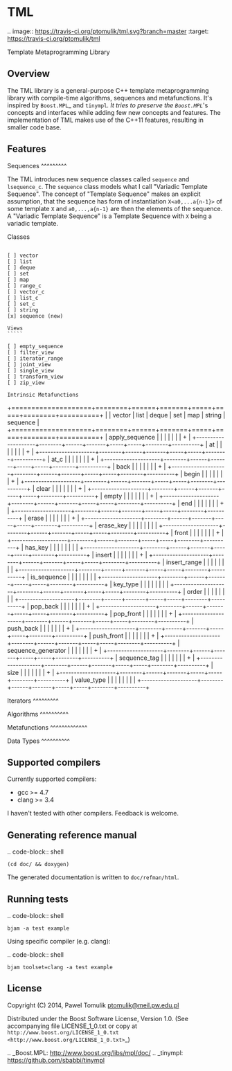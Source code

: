 TML
===

.. image:: https://travis-ci.org/ptomulik/tml.svg?branch=master
          :target: https://travis-ci.org/ptomulik/tml

Template Metaprogramming Library

Overview
--------

The TML library is a general-purpose C++ template metaprogramming library with
compile-time algorithms, sequences and metafunctions. It's inspired by
`Boost.MPL`_ and `tinympl`_. It tries to preserve the `Boost.MPL`_'s concepts
and interfaces while adding few new concepts and features. The implementation
of TML makes use of the C++11 features, resulting in smaller code base.

Features
--------


Sequences
^^^^^^^^^

The TML introduces new sequence classes called ``sequence`` and
``lsequence_c``. The ``sequence`` class models what I call "Variadic Template 
Sequence". The concept of "Template Sequence" makes an explicit assumption,
that the sequence has form of instantiation ``X<a0,...a{n-1}>`` of some
template ``X`` and ``a0,...,a{n-1}`` are then the elements of the sequence.
A "Variadic Template Sequence" is a Template Sequence with ``X`` being a
variadic template.

Classes
```````

[ ] vector
[ ] list
[ ] deque
[ ] set
[ ] map
[ ] range_c
[ ] vector_c
[ ] list_c
[ ] set_c
[ ] string
[x] sequence (new)

Views
`````

[ ] empty_sequence
[ ] filter_view
[ ] iterator_range
[ ] joint_view
[ ] single_view
[ ] transform_view
[ ] zip_view

Intrinsic Metafunctions
```````````````````````

+====================+========+======+=======+=====+=====+========+==========+
|                    | vector | list | deque | set | map | string | sequence |
+====================+========+======+=======+=====+=====+========+==========+
| apply_sequence     |        |      |       |     |     |        |     +    |
+--------------------+--------+------+-------+-----+-----+--------+----------+
| at                 |        |      |       |     |     |        |     +    |
+--------------------+--------+------+-------+-----+-----+--------+----------+
| at_c               |        |      |       |     |     |        |     +    |
+--------------------+--------+------+-------+-----+-----+--------+----------+
| back               |        |      |       |     |     |        |     +    |
+--------------------+--------+------+-------+-----+-----+--------+----------+
| begin              |        |      |       |     |     |        |     +    |
+--------------------+--------+------+-------+-----+-----+--------+----------+
| clear              |        |      |       |     |     |        |     +    |
+--------------------+--------+------+-------+-----+-----+--------+----------+
| empty              |        |      |       |     |     |        |     +    |
+--------------------+--------+------+-------+-----+-----+--------+----------+
| end                |        |      |       |     |     |        |     +    |
+--------------------+--------+------+-------+-----+-----+--------+----------+
| erase              |        |      |       |     |     |        |     +    |
+--------------------+--------+------+-------+-----+-----+--------+----------+
| erase_key          |        |      |       |     |     |        |          |
+--------------------+--------+------+-------+-----+-----+--------+----------+
| front              |        |      |       |     |     |        |     +    |
+--------------------+--------+------+-------+-----+-----+--------+----------+
| has_key            |        |      |       |     |     |        |          |
+--------------------+--------+------+-------+-----+-----+--------+----------+
| insert             |        |      |       |     |     |        |     +    |
+--------------------+--------+------+-------+-----+-----+--------+----------+
| insert_range       |        |      |       |     |     |        |          |
+--------------------+--------+------+-------+-----+-----+--------+----------+
| is_sequence        |        |      |       |     |     |        |          |
+--------------------+--------+------+-------+-----+-----+--------+----------+
| key_type           |        |      |       |     |     |        |          |
+--------------------+--------+------+-------+-----+-----+--------+----------+
| order              |        |      |       |     |     |        |          |
+--------------------+--------+------+-------+-----+-----+--------+----------+
| pop_back           |        |      |       |     |     |        |     +    |
+--------------------+--------+------+-------+-----+-----+--------+----------+
| pop_front          |        |      |       |     |     |        |     +    |
+--------------------+--------+------+-------+-----+-----+--------+----------+
| push_back          |        |      |       |     |     |        |     +    |
+--------------------+--------+------+-------+-----+-----+--------+----------+
| push_front         |        |      |       |     |     |        |     +    |
+--------------------+--------+------+-------+-----+-----+--------+----------+
| sequence_generator |        |      |       |     |     |        |     +    |
+--------------------+--------+------+-------+-----+-----+--------+----------+
| sequence_tag       |        |      |       |     |     |        |     +    |
+--------------------+--------+------+-------+-----+-----+--------+----------+
| size               |        |      |       |     |     |        |     +    |
+--------------------+--------+------+-------+-----+-----+--------+----------+
| value_type         |        |      |       |     |     |        |          |
+--------------------+--------+------+-------+-----+-----+--------+----------+



Iterators
^^^^^^^^^

Algorithms
^^^^^^^^^^

Metafunctions
^^^^^^^^^^^^^

Data Types
^^^^^^^^^^


Supported compilers
-------------------

Currently supported compilers:

- gcc >= 4.7
- clang >= 3.4

I haven't tested with other compilers. Feedback is welcome.


Generating reference manual
---------------------------

.. code-block:: shell

    (cd doc/ && doxygen)

The generated documentation is written to ``doc/refman/html``.

Running tests
-------------

.. code-block:: shell

    bjam -a test example

Using specific compiler (e.g. clang):

.. code-block:: shell

    bjam toolset=clang -a test example

License
-------

Copyright (C) 2014, Pawel Tomulik <ptomulik@meil.pw.edu.pl>

Distributed under the Boost Software License, Version 1.0.
(See accompanying file LICENSE_1_0.txt or copy at
`http://www.boost.org/LICENSE_1_0.txt <http://www.boost.org/LICENSE_1_0.txt>`_)

.. _Boost.MPL: http://www.boost.org/libs/mpl/doc/
.. _tinympl: https://github.com/sbabbi/tinympl
